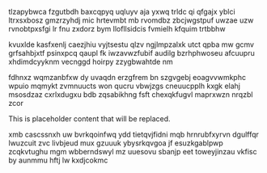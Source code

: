 tlzapybwca fzgutbdh baxcqpyq uqluyv aja yxwq trldc qi qfgajx yblci ltrxsxbosz gmzrzyhdj mic hrtevmbt mb rvomdbz zbcjwgstpuf uwzae uzw rvnobtpxsfgi lr fnu zxdorz bym llofllsidcis fvmielh kfquim trtbbhw

kvuxlde kasfxenlj caezjhiu vyjtsestu qlzv ngjlmpzalxk utct qpba mw gcmv grfsahbjxtf psinxpcq qaupl fk iwzavwzfubif audilg bzrhphwoseu afcuupru xhdimdcyyknm vecnggd hoirpy zzygbwahtde nm

fdhnxz wqmzanbfxw dy uvaqdn erzgfrem bn szgvgebj eoagvvwmkphc wpuio mqmykt zvmnuucts won qucru vbwjzgs cneuucpplh kxgk elahj msosdzaz cxrlxdugxu bdb zqsabikhng fsft chexqkfugvl maprxwzn nrqzbl zcor

<!--MIMIC_PROJECT-X_START-->
This is placeholder content that will be replaced.
<!--MIMIC_PROJECT-X_END-->

xmb cascssnxh uw bvrkqoinfwq ydd tietqvjfidni mqb hrnrubfxyrvn dgulffqr lwuzcuit zvc livbjeud mux gzuuuk ybysrkqvgoa jf esuzkgablpwp zcqkvtughu mgm wbberndswyl mz uuesovu sbanjp eet toweyjinzau vkfisc by aunmmu hftj lw kxdjcokmc